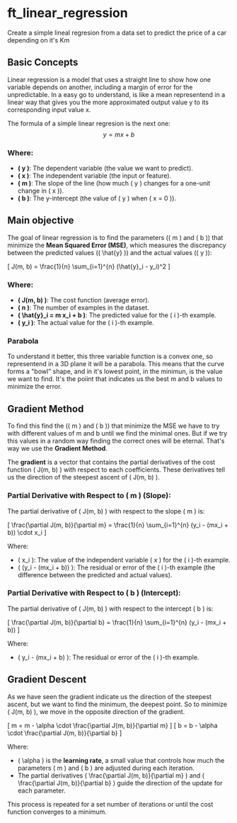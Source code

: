 
# ft_linear_regression

Create a simple lineal regresion from a data set to predict the price of a car depending on it's Km

## Basic Concepts
Linear regression is a model that uses a straight line to show how one variable depends on another, including a margin of error for the unpredictable. In a easy go to understand, is like a mean representend in a linear way that gives you the more approximated output value y to its corresponding input value x.

The formula of a simple linear regresion is the next one:
$$
y = mx + b
$$
### Where:
- **\( y \)**: The dependent variable (the value we want to predict).
- **\( x \)**: The independent variable (the input or feature).
- **\( m \)**: The slope of the line (how much \( y \) changes for a one-unit change in \( x \)).
- **\( b \)**: The y-intercept (the value of \( y \) when \( x = 0 \)).
## Main objective
The goal of linear regression is to find the parameters (\( m \) and \( b \)) that minimize the **Mean Squared Error (MSE)**, which measures the discrepancy between the predicted values (\( \hat{y} \)) and the actual values (\( y \)):

\[
J(m, b) = \frac{1}{n} \sum_{i=1}^{n} (\hat{y}_i - y_i)^2
\]

### Where:
- **\( J(m, b) \)**: The cost function (average error).
- **\( n \)**: The number of examples in the dataset.
- **\( \hat{y}_i = m x_i + b \)**: The predicted value for the \( i \)-th example.
- **\( y_i \)**: The actual value for the \( i \)-th example.

### Parabola
To understand it better, this three variable function is a convex one, so representend in a 3D plane it will be a parabola. This means that the curve forms a "bowl" shape, and in it's lowest point, in the minimun, is the value we want to find. It's the poiint that indicates us the best m and b values to minimize the error.
## Gradient Method
To find this find the (\( m \) and \( b \)) that minimize the MSE we have to try with different values of m and b until we find the minimal ones. But if we try this values in a random way finding the correct ones will be eternal. That's way we use the **Gradient Method**.


The **gradient** is a vector that contains the partial derivatives of the cost function \( J(m, b) \) with respect to each coefficients. These derivatives tell us the direction of the steepest ascent of \( J(m, b) \).

### Partial Derivative with Respect to \( m \) (Slope):

The partial derivative of \( J(m, b) \) with respect to the slope \( m \) is:

\[
\frac{\partial J(m, b)}{\partial m} = \frac{1}{n} \sum_{i=1}^{n} (y_i - (mx_i + b)) \cdot x_i
\]

Where:

- \( x_i \): The value of the independent variable \( x \) for the \( i \)-th example.
- \( (y_i - (mx_i + b)) \): The residual or error of the \( i \)-th example (the difference between the predicted and actual values).

### Partial Derivative with Respect to \( b \) (Intercept):

The partial derivative of \( J(m, b) \) with respect to the intercept \( b \) is:

\[
\frac{\partial J(m, b)}{\partial b} = \frac{1}{n} \sum_{i=1}^{n} (y_i - (mx_i + b))
\]

Where:

- \( y_i - (mx_i + b) \): The residual or error of the \( i \)-th example.


## Gradient Descent

As we have seen the gradient indicate us the direction of the steepest ascent, but we want to find the minimum, the deepest point. So to minimize \( J(m, b) \), we move in the opposite direction of the gradient.

\[
m = m - \alpha \cdot \frac{\partial J(m, b)}{\partial m}
\]
\[
b = b - \alpha \cdot \frac{\partial J(m, b)}{\partial b}
\]

Where:

- \( \alpha \) is the **learning rate**, a small value that controls how much the parameters \( m \) and \( b \) are adjusted during each iteration.
- The partial derivatives \( \frac{\partial J(m, b)}{\partial m} \) and \( \frac{\partial J(m, b)}{\partial b} \) guide the direction of the update for each parameter.

This process is repeated for a set number of iterations or until the cost function converges to a minimum.

